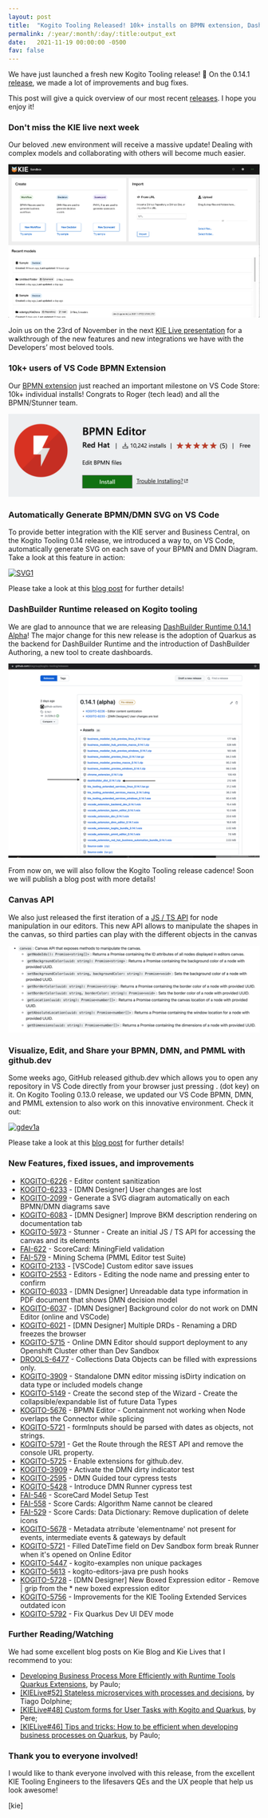 ```yaml
---
layout: post
title:  "Kogito Tooling Released! 10k+ installs on BPMN extension, Dashbuilder Runtime in Quarkus, and an outstanding KIE Live next week!"
permalink: /:year/:month/:day/:title:output_ext
date:   2021-11-19 00:00:00 -0500
fav: false
---
```


We have just launched a fresh new Kogito Tooling release! 🎉 On the 0.14.1 [release](https://github.com/kiegroup/kogito-tooling/releases/tag/0.14.1), we made a lot of improvements and bug fixes.

This post will give a quick overview of our most recent [releases](https://github.com/kiegroup/kogito-tooling/releases). I hope you enjoy it!

### Don't miss the KIE live next week

Our beloved .new environment will receive a massive update! Dealing with complex models and collaborating with others will become much easier.

[![KIE LIVE](/assets/2021/014-2.png "KIE LIVE")](/assets/2021/014-2.png)

Join us on the 23rd of November in the next [KIE Live presentation](https://www.youtube.com/channel/UCUjeymTM-TrwHs36388VRbw) for a walkthrough of the new features and new integrations we have with the Developers’ most beloved tools.

### 10k+ users of VS Code BPMN Extension

Our [BPMN extension](https://marketplace.visualstudio.com/items?itemName=redhat.vscode-extension-bpmn-editor) just reached an important milestone on VS Code Store: 10k+ individual installs! Congrats to Roger (tech lead) and all the BPMN/Stunner team.

[![BPMN EXTENSION](/assets/2021/014-1.png "BPMN EXTENSION")](/assets/2021/014-1.png)

### Automatically Generate BPMN/DMN SVG on VS Code

To provide better integration with the KIE server and Business Central, on the Kogito Tooling 0.14 release, we introduced a way to, on VS Code, automatically generate SVG on each save of your BPMN and DMN Diagram. Take a look at this feature in action:

[![SVG1](/assets/2021/svg1.gif "SVG")](/assets/2021/svg1.gif)

Please take a look at this [blog post](https://blog.kie.org/2021/11/automatically-generate-bpmn-dmn-svg-on-vs-code.html) for further details!

### DashBuilder Runtime released on Kogito tooling

We are glad to announce that we are releasing [DashBuilder Runtime 0.14.1 Alpha](https://github.com/kiegroup/kogito-tooling/releases/tag/0.14.1)! The major change for this new release is the adoption of Quarkus as the backend for DashBuilder Runtime and the introduction of DashBuilder Authoring, a new tool to create dashboards.

[![DB](/assets/2021/014-4.png "DB")](/assets/2021/014-4.png)

From now on, we will also follow the Kogito Tooling release cadence! Soon we will publish a blog post with more details!

### Canvas API

We also just released the first iteration of a [JS / TS API](https://github.com/kiegroup/kogito-tooling/blob/9bc4b7a87282dd808cc7a3a4267f865e4ad849ed/packages/kie-editors-standalone/README.md) for node manipulation in our editors. This new API allows to manipulate the shapes in the canvas, so third parties can play with the different objects in the canvas

[![DB](/assets/2021/014-3.png "DB")](/assets/2021/014-3.png)

### Visualize, Edit, and Share your BPMN, DMN, and PMML with github.dev

Some weeks ago, GitHub released github.dev which allows you to open any repository in VS Code directly from your browser just pressing . (dot key) on it. On Kogito Tooling 0.13.0 release, we updated our VS Code BPMN, DMN, and PMML extension to also work on this innovative environment. Check it out:


[![gdev1a](/assets/2021/gdev1a.gif "gdev1a")](/assets/2021/gdev1a.gif)

Please take a look at this [blog post](https://blog.kie.org/2021/09/visualize-edit-and-share-your-bpmn-dmn-and-pmml-with-github-dev.html) for further details!

### New Features, fixed issues, and improvements

* [KOGITO-6226](https://issues.redhat.com/browse/KOGITO-6226) - Editor content sanitization
* [KOGITO-6233](https://issues.redhat.com/browse/KOGITO-6233) - [DMN Designer] User changes are lost
* [KOGITO-2099](https://issues.redhat.com/browse/KOGITO-2099) - Generate a SVG diagram automatically on each BPMN/DMN diagrams save
*  [KOGITO-6083](https://issues.redhat.com/browse/KOGITO-6083) - [DMN Designer] Improve BKM description rendering on documentation tab
* [KOGITO-5973](https://issues.redhat.com/browse/KOGITO-5973) - Stunner - Create an initial JS / TS API for accessing the canvas and its elements
* [FAI-622](https://issues.redhat.com/browse/FAI-622) - ScoreCard: MiningField validation
* [FAI-579](https://issues.redhat.com/browse/FAI-579) - Mining Schema (PMML Editor test Suite)
*  [KOGITO-2133](https://issues.redhat.com/browse/KOGITO-2133) - [VSCode] Custom editor save issues
*  [KOGITO-2553](https://issues.redhat.com/browse/KOGITO-2553) - Editors - Editing the node name and pressing enter to confirm
*  [KOGITO-6033](https://issues.redhat.com/browse/KOGITO-6033) - [DMN Designer] Unreadable data type information in PDF document that shows DMN decision model
*  [KOGITO-6037](https://issues.redhat.com/browse/KOGITO-6037) - [DMN Designer] Background color do not work on DMN Editor (online and VSCode)
*  [KOGITO-6021](https://issues.redhat.com/browse/KOGITO-2099) - [DMN Designer] Multiple DRDs - Renaming a DRD freezes the browser
* [KOGITO-5715](https://issues.redhat.com/browse/KOGITO-5715) - Online DMN Editor should support deployment to any Openshift Cluster other than Dev Sandbox
* [DROOLS-6477](https://issues.jboss.org/browse/DROOLS-6477) - Collections Data Objects can be filled with expressions only.
* [KOGITO-3909](https://issues.jboss.org/browse/KOGITO-3909) - Standalone DMN editor missing isDirty indication on data type or included models change
* [KOGITO-5149](https://issues.jboss.org/browse/KOGITO-5149) - Create the second step of the Wizard - Create the collapsible/expandable list of future Data Types
* [KOGITO-5676](https://issues.jboss.org/browse/KOGITO-5676) - BPMN Editor - Containment not working when Node overlaps the Connector while splicing
* [KOGITO-5721](https://issues.jboss.org/browse/KOGITO-5721) - formInputs should be parsed with dates as objects, not strings.
* [KOGITO-5791](https://issues.jboss.org/browse/KOGITO-5791) - Get the Route through the REST API and remove the console URL property.
* [KOGITO-5725](https://issues.jboss.org/browse/KOGITO-5725) - Enable extensions for github.dev.
* [KOGITO-3909](https://issues.jboss.org/browse/KOGITO-3909) - Activate the DMN dirty indicator test
* [KOGITO-2595](https://issues.jboss.org/browse/KOGITO-2595) - DMN Guided tour cypress tests
* [KOGITO-5428](https://issues.jboss.org/browse/KOGITO-5428) - Introduce DMN Runner cypress test
* [FAI-546](https://issues.jboss.org/browse/FAI-546) - ScoreCard Model Setup Test 
* [FAI-558](https://issues.jboss.org/browse/FAI-558) - Score Cards: Algorithm Name cannot be cleared
* [FAI-529](https://issues.jboss.org/browse/FAI-529) - Score Cards: Data Dictionary: Remove duplication of delete icons
* [KOGITO-5678](https://issues.redhat.com/browse/KOGITO-5678) - Metadata atrribute 'elementname' not present for events, intermediate events & gateways by default
* [KOGITO-5721](https://issues.redhat.com/browse/KOGITO-5721) - Filled DateTime field on Dev Sandbox form break Runner when it's opened on Online Editor
* [KOGITO-5447](https://issues.redhat.com/browse/KOGITO-5447) - kogito-examples non unique packages
* [KOGITO-5613](https://issues.redhat.com/browse/KOGITO-5613) - kogito-editors-java pre push hooks
* [KOGITO-5728](https://issues.redhat.com/browse/KOGITO-5728) - [DMN Designer] New Boxed Expression editor - Remove | grip from the * new boxed expression editor
* [KOGITO-5756](https://issues.redhat.com/browse/KOGITO-5756) - Improvements for the KIE Tooling Extended Services outdated icon
* [KOGITO-5792](https://issues.redhat.com/browse/KOGITO-5792) - Fix Quarkus Dev UI DEV mode


### Further Reading/Watching

We had some excellent blog posts on Kie Blog and Kie Lives that I recommend to you:

* [Developing Business Process More Efficiently with Runtime Tools Quarkus Extensions](https://blog.kie.org/2021/09/developing-business-processes-more-efficiently-with-runtime-tools-quarkus-extension-part-1.html), by Paulo;
* [[KIELive#52] Stateless microservices with processes and decisions](https://www.youtube.com/watch?v=kjnNivG8fWo&list=PLo3ZScdD9hW4S94iT3ZgOWm8asSHuMDYn&index=2&t=9s&ab_channel=KIE), by Tiago Dolphine;
* [[KIELive#48] Custom forms for User Tasks with Kogito and Quarkus](https://www.youtube.com/watch?v=zNeuhNf1MAk&list=PLo3ZScdD9hW4S94iT3ZgOWm8asSHuMDYn&index=6&t=5s&ab_channel=KIE), by Pere;
* [[KIELive#46] Tips and tricks: How to be efficient when developing business processes on Quarkus](https://www.youtube.com/watch?v=AogYaj5wg3w&list=PLo3ZScdD9hW4S94iT3ZgOWm8asSHuMDYn&index=8&t=1s&ab_channel=KIE), by Paulo;

### Thank you to everyone involved!

I would like to thank everyone involved with this release, from the excellent KIE Tooling Engineers to the lifesavers QEs and the UX people that help us look awesome!


[kie]